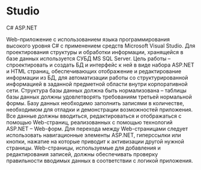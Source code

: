 # Studio
C# ASP.NET

Web-приложение с использованием языка программирования высокого уровня C# с применением средств Microsoft Visual Studio. 
Для проектирования структуры и обработки информации, хранящейся в базе данных используется СУБД MS SQL Server. 
Цель работы – спроектировать и создать БД и интерфейс к ней в виде набора ASP.NET и HTML страниц, обеспечивающих отображение и редактирование информации из БД, 
для автоматизации работы со структурированной информацией в заданной предметной области внутри корпоративной сети. 
Структура базы данных должна быть нормализована – таблицы базы данных должны удовлетворять требованиям третьей нормальной формы. 
Базу данных необходимо заполнить записями в количестве, необходимом для отладки и демонстрации возможностей приложения. 
Все данные должны вводиться, редактироваться и отображаться с помощью Web-страниц, реализованных с помощью технологий ASP.NET – Web-форм. 
Для перехода между Web-страницами следует использовать навигационные элементы ASP.NET, гиперссылки или кнопки, нажатие на которые приводит к активизации другой нужной страницы. 
Web-страницы, используемые для добавления и редактирования записей, должны обеспечивать проверку правильности вводимых данных в соответствии с логикой приложения.
